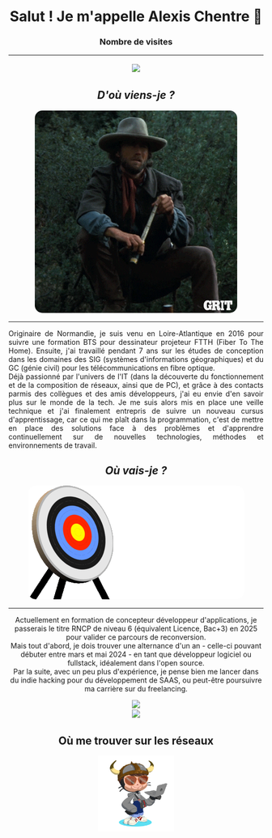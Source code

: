 <h1 align="center">
  Salut ! Je m'appelle Alexis Chentre 👋
</h1>

<h3 align="center"> 
  Nombre de visites
  <hr />
  <img src="https://profile-counter.glitch.me/C-Alexis4414/count.svg" />
</h3>

<h2 align="center">
  <i>
      D'où viens-je ?
  </i>
</h2>
<div align="center">
  <img style="border-radius:15px" src="images/searching.gif" />
  <hr />
  <p style="text-align:justify">
    Originaire de Normandie, je suis venu en Loire-Atlantique en 2016 pour suivre une formation BTS pour dessinateur projeteur FTTH (Fiber To The Home). Ensuite, j'ai travaillé pendant 7 ans sur les études de conception dans les domaines des SIG (systèmes d'informations géographiques) et du GC (génie civil) pour les télécommunications en fibre optique.
    <br />
    Déjà passionné par l'univers de l'IT (dans la découverte du fonctionnement et de la composition de réseaux, ainsi que de PC), et grâce à des contacts parmis des collègues et des amis développeurs, j'ai eu envie d'en savoir plus sur le monde de la tech. Je me suis alors mis en place une veille technique et j'ai finalement entrepris de suivre un nouveau cursus d'apprentissage, car ce qui me plaît dans la programmation, c'est de mettre en place des solutions face à des problèmes et d'apprendre continuellement sur de nouvelles technologies, méthodes et environnements de travail.
  </p>
  <h2 align="center">
  <i>
      Où vais-je ?
  </i>
</h2>
<div align="center">
  <img style="border-radius:15px" src="images/target.gif" />
  <hr />
  <p>
    Actuellement en formation de concepteur développeur d'applications, je passerais le titre RNCP de niveau 6 (équivalent Licence, Bac+3) en 2025 pour valider ce parcours de reconversion.
    <br />
    Mais tout d'abord, je dois trouver une alternance d'un an - celle-ci pouvant débuter entre mars et mai 2024 - en tant que développeur logiciel ou fullstack, idéalement dans l'open source.
    <br />
    Par la suite, avec un peu plus d'expérience, je pense bien me lancer dans du indie hacking pour du développement de SAAS, ou peut-être poursuivre ma carrière sur du freelancing.
  </p>
</div>
<div align="center">
  <img src="https://github-readme-stats.vercel.app/api?username=C-Alexis4414&show_icons=true&include_all_commits=true&theme=dark&hide_border=true" />
  <br />
  <img src="https://github-readme-stats.vercel.app/api/top-langs/?username=C-Alexis4414&layout=compact&theme=dark&hide_border=true" />
</div>

<h2 align="center">Où me trouver sur les réseaux</h2>
<div align="center">
  <img width="150" height="150" src="images/octoalexis.png" />
</div>
